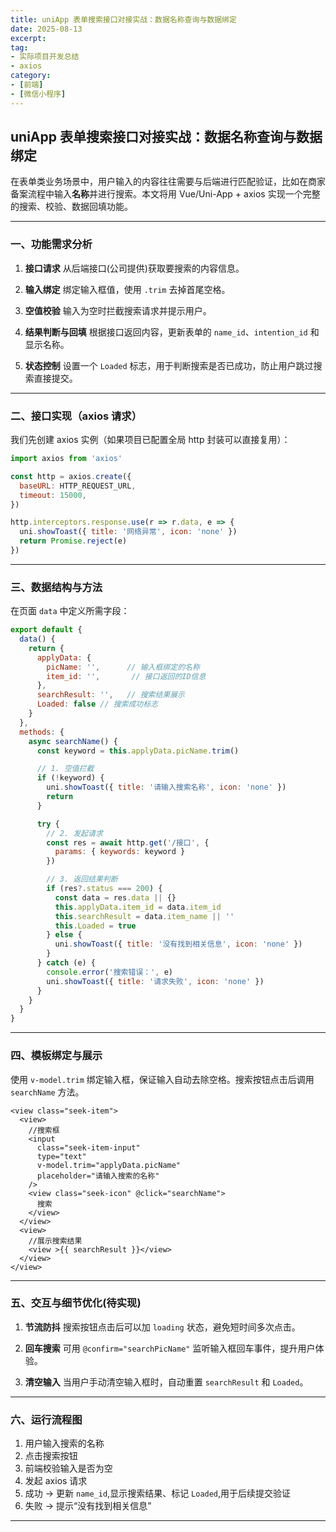 ```yaml
---
title: uniApp 表单搜索接口对接实战：数据名称查询与数据绑定
date: 2025-08-13
excerpt: 
tag: 
- 实际项目开发总结
- axios
category:
- [前端]
- [微信小程序]
---
```


## uniApp 表单搜索接口对接实战：数据名称查询与数据绑定

在表单类业务场景中，用户输入的内容往往需要与后端进行匹配验证，比如在商家备案流程中输入**名称**并进行搜索。本文将用 Vue/Uni-App + axios 实现一个完整的搜索、校验、数据回填功能。

---

### 一、功能需求分析

1. **接口请求**
   从后端接口(公司提供)获取要搜索的内容信息。

2. **输入绑定**
   绑定输入框值，使用 `.trim` 去掉首尾空格。

3. **空值校验**
   输入为空时拦截搜索请求并提示用户。

4. **结果判断与回填**
   根据接口返回内容，更新表单的 `name_id`、`intention_id` 和显示名称。

5. **状态控制**
   设置一个 `Loaded` 标志，用于判断搜索是否已成功，防止用户跳过搜索直接提交。

---

### 二、接口实现（axios 请求）

我们先创建 axios 实例（如果项目已配置全局 http 封装可以直接复用）：

```javascript
import axios from 'axios'

const http = axios.create({
  baseURL: HTTP_REQUEST_URL,
  timeout: 15000,
})

http.interceptors.response.use(r => r.data, e => {
  uni.showToast({ title: '网络异常', icon: 'none' })
  return Promise.reject(e)
})
```

---

### 三、数据结构与方法

在页面 `data` 中定义所需字段：

```javascript
export default {
  data() {
    return {
      applyData: {
        picName: '',      // 输入框绑定的名称
        item_id: '',       // 接口返回的ID信息
      },
      searchResult: '',   // 搜索结果展示
      Loaded: false // 搜索成功标志
    }
  },
  methods: {
    async searchName() {
      const keyword = this.applyData.picName.trim()

      // 1. 空值拦截
      if (!keyword) {
        uni.showToast({ title: '请输入搜索名称', icon: 'none' })
        return
      }

      try {
        // 2. 发起请求
        const res = await http.get('/接口', {
          params: { keywords: keyword }
        })

        // 3. 返回结果判断
        if (res?.status === 200) {
          const data = res.data || {}
          this.applyData.item_id = data.item_id
          this.searchResult = data.item_name || ''
          this.Loaded = true
        } else {
          uni.showToast({ title: '没有找到相关信息', icon: 'none' })
        }
      } catch (e) {
        console.error('搜索错误：', e)
        uni.showToast({ title: '请求失败', icon: 'none' })
      }
    }
  }
}
```

---

### 四、模板绑定与展示

使用 `v-model.trim` 绑定输入框，保证输入自动去除空格。搜索按钮点击后调用 `searchName` 方法。

```vue
<view class="seek-item">
  <view>
    //搜索框
    <input
      class="seek-item-input"
      type="text"
      v-model.trim="applyData.picName"
      placeholder="请输入搜索的名称"
    />
    <view class="seek-icon" @click="searchName">
      搜索
    </view>
  </view>
  <view>
    //展示搜索结果
    <view >{{ searchResult }}</view>
  </view>
</view>
```

---

### 五、交互与细节优化(待实现)

1. **节流防抖**
   搜索按钮点击后可以加 `loading` 状态，避免短时间多次点击。

2. **回车搜索**
   可用 `@confirm="searchPicName"` 监听输入框回车事件，提升用户体验。

3. **清空输入**
   当用户手动清空输入框时，自动重置 `searchResult` 和 `Loaded`。

---

### 六、运行流程图

1. 用户输入搜索的名称
2. 点击搜索按钮
3. 前端校验输入是否为空
4. 发起 axios 请求
5. 成功 → 更新 `name_id`,显示搜索结果、标记 `Loaded`,用于后续提交验证
6. 失败 → 提示“没有找到相关信息”

---
